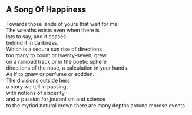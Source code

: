 A Song Of Happiness
-------------------
Towards those lands of yours that wait for me.  
The wreaths exists even when there is  
lots to say, and it ceases  
behind it in darkness.  
Which is a secure sun rise of directions  
too many to count or twenty-seven, grew  
on a railroad track or in the poetic sphere  
directions of the nose, a calculation in your hands.  
As if to gnaw or perfume or sodden.  
The divisions outside hers  
a story we tell in passing,  
with notions of sincerity  
and a passion for jouranlism and science  
to the myriad natural crown there are many depths around morose events.  
